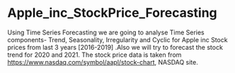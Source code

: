 # Apple_inc_StockPrice_Forecasting
Using Time Series Forecasting we are going to analyse Time Series components- Trend, Seasonality, Irregularity and Cyclic for Apple inc Stock prices from last 3 years [2016-2019] .Also we will try to forecast the stock trend for 2020 and 2021.  The stock price data is taken from https://www.nasdaq.com/symbol/aapl/stock-chart, NASDAQ site.

